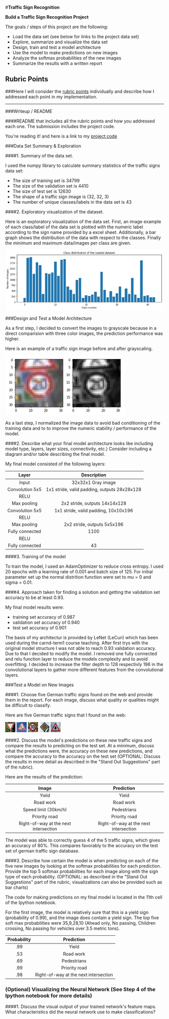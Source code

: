 #**Traffic Sign Recognition** 

**Build a Traffic Sign Recognition Project**

The goals / steps of this project are the following:
* Load the data set (see below for links to the project data set)
* Explore, summarize and visualize the data set
* Design, train and test a model architecture
* Use the model to make predictions on new images
* Analyze the softmax probabilities of the new images
* Summarize the results with a written report


[//]: # (Image References)

[image1]: ./examples/visualization.jpg "Visualization"
[image2]: ./examples/grayscale.jpg "Grayscaling"
[image3]: ./examples/random_noise.jpg "Random Noise"
[image4]: ./examples/achtung_vorfahrt.thumbnail.jpg "Yield"
[image5]: ./examples/baustelle.thumbnail.jpg "Road work"
[image6]: ./examples/images.thumbnail.jpg "Speed limit (30km/h)"
[image7]: ./examples/Vorfahrt.thumbnail.jpg "Priority road"
[image8]: ./examples/vorfahrt_an_naechster_kreuzung.thumbnail.jpg "Right-of-way at the next intersection"

## Rubric Points
###Here I will consider the [rubric points](https://review.udacity.com/#!/rubrics/481/view) individually and describe how I addressed each point in my implementation.  

---
###Writeup / README

####README that includes all the rubric points and how you addressed each one. The submission includes the project code.

You're reading it! and here is a link to my [project code](https://github.com/christiankay/SDC_projects_P2_deep_traffic_signs/blob/master/Traffic_Sign_Classifier.ipynb)

###Data Set Summary & Exploration

####1. Summary of the data set. 

I used the numpy library to calculate summary statistics of the traffic
signs data set:

* The size of training set is 34799
* The size of the validation set is 4410
* The size of test set is 12630
* The shape of a traffic sign image is (32, 32, 3)
* The number of unique classes/labels in the data set is 43

####2. Exploratory visualization of the dataset.

Here is an exploratory visualization of the data set. First, an image example of each class/label of the data set is plotted with the numeric label according to the sign name provided by a excel sheet. Additionally, a bar graph shows the distribution of the data with respect to the classes. Finally the minimum and maximum data/images per class are given.


![alt text][image1]

###Design and Test a Model Architecture


As a first step, I decided to convert the images to grayscale because in a direct comparision with three color images, the prediction performance was higher.

Here is an example of a traffic sign image before and after grayscaling.

![alt text][image2]

As a last step, I normalized the image data to avoid bad conditioning of the training data and to to improve the numeric stability / performance of the model.




####2. Describe what your final model architecture looks like including model type, layers, layer sizes, connectivity, etc.) Consider including a diagram and/or table describing the final model.

My final model consisted of the following layers:

| Layer         		|     Description	        					| 
|:---------------------:|:---------------------------------------------:| 
| Input         		| 32x32x1 Gray image   							| 
| Convolution 5x5     	| 1x1 stride, valid padding, outputs 28x28x128 	|
| RELU					|												|
| Max pooling	      	| 2x2 stride,  outputs 14x14x128 				|
| Convolution 5x5	    |1x1 stride, valid padding, 10x10x196    									|
| RELU					|												|
| Max pooling	      	| 2x2 stride,  outputs 5x5x196 				|
| Fully connected		| 1100       									|
| RELU					|												|
| Fully connected		| 43      									|

 


####3. Training of the model

To train the model, I used an AdamOptimizer to reduce cross entropy. I used 20 epochs with a learning rate of 0.001 and batch size of 125. For initial parameter set up the normal distrition function were set to mu = 0 and sigma = 0.01.

####4. Approach taken for finding a solution and getting the validation set accuracy to be at least 0.93. 

My final model results were:
* training set accuracy of 0.987
* validation set accuracy of 0.940 
* test set accuracy of 0.901

The basis of my architectur is provided by LeNet (LeCun) which has been used during the carnd-term1 course teaching.
After first trys with the original model structure I was not able to reach 0.93 validation accuracy. Due to that I decided to modify the model. I removed one fully connected and relu function layer to reduce the models complexity and to avoid overfitting. I decided to increase the filter depth to 128 respectivly 196 in the convolutional layers to gather more different features from the convolutional layers.


 

###Test a Model on New Images

####1. Choose five German traffic signs found on the web and provide them in the report. For each image, discuss what quality or qualities might be difficult to classify.

Here are five German traffic signs that I found on the web:

![alt text][image4] ![alt text][image5] ![alt text][image6] 
![alt text][image7] ![alt text][image8]


####2. Discuss the model's predictions on these new traffic signs and compare the results to predicting on the test set. At a minimum, discuss what the predictions were, the accuracy on these new predictions, and compare the accuracy to the accuracy on the test set (OPTIONAL: Discuss the results in more detail as described in the "Stand Out Suggestions" part of the rubric).

Here are the results of the prediction:

| Image			        |     Prediction	        					| 
|:---------------------:|:---------------------------------------------:| 
| Yield	      		| Yield   									| 
| Road work     			| Road work 										|
| Speed limit (30km/h)				| Pedestrians											|
| Priority road      		| Priority road					 				|
| Right-of-way at the next intersection			| Right-of-way at the next intersection     							|


The model was able to correctly guess 4 of the 5 traffic signs, which gives an accuracy of 80%. This compares favorably to the accuracy on the test set of german traffic sign database.

####3. Describe how certain the model is when predicting on each of the five new images by looking at the softmax probabilities for each prediction. Provide the top 5 softmax probabilities for each image along with the sign type of each probability. (OPTIONAL: as described in the "Stand Out Suggestions" part of the rubric, visualizations can also be provided such as bar charts)

The code for making predictions on my final model is located in the 11th cell of the Ipython notebook.

For the first image, the model is relatively sure that this is a yield sign (probability of 0.99), and the image does contain a yield sign. The top five soft max probabilities were 35,9,28,10 (Ahead only, No passing, Children crossing, No passing for vehicles over 3.5 metric tons). 

| Probability         	|     Prediction	        					| 
|:---------------------:|:---------------------------------------------:| 
| .99         			| Yield   									| 
| .53     				| Road work 										|
| .69					| Pedestrians										|
| .99	      			| Priority road					 				|
| .98				    | Right-of-way at the next intersection      							|




### (Optional) Visualizing the Neural Network (See Step 4 of the Ipython notebook for more details)
####1. Discuss the visual output of your trained network's feature maps. What characteristics did the neural network use to make classifications?


